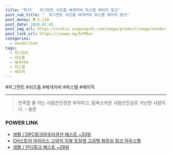 ```yaml
--- 
title: "특가!   피그먼트 쉬즈홈 베개커버 파스텔 베이직 핑크" 
post_sub_title: "  피그먼트 쉬즈홈 베개커버 파스텔 베이직 핑크" 
post_money: ₩ 5,110 
post_date: 2020.02.01 
post_img_url: https://static.coupangcdn.com/image/product/image/vendoritem/2017/10/26/3256377171/7ab8e364-2c56-4454-8cef-98a65731d71f.jpg 
post_link_url: https://coupa.ng/bnPBxs 
categories: 
  - vendoritem 
tags: 
  - 피그먼트 
  - 쉬즈홈 
  - 베개커버 
  - 파스텔 
  - 베이직 
--- 
```

  #피그먼트 #쉬즈홈 #베개커버 #파스텔 #베이직 
<hr> 

> 만족할 줄 아는 사람은진정한 부자이고, 탐욕스러운 사람은진실로 가난한 사람이다. – 솔론 


### POWER LINK

* <a href="https://blog.naver.com/santokki14/221780797075" target="_blank">생활 / DPC핑크아우라쿠션 베스트 ~33위</a>
* <a href="https://blog.naver.com/fasyy4321/221790610213" target="_blank">CH스토어 아이리스 고양이 지붕 토일렛 고급형 화장실 핑크 하우스형</a>
* <a href="https://blog.naver.com/santokki14/221777225373" target="_blank">생활 / 인디핑크 베스트 ~29위</a>
